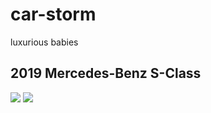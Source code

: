 # car-storm
luxurious babies
## 2019 Mercedes-Benz S-Class
![](https://cars.usnews.com/cars-trucks/mercedes-benz/s-class/2019/photos-exterior.jpg)
![](https://www.google.ru/url?sa=i&rct=j&q=&esrc=s&source=images&cd=&cad=rja&uact=8&ved=2ahUKEwjhuf-5rO_kAhXowsQBHQt2A4sQjRx6BAgBEAQ&url=%2Furl%3Fsa%3Di%26rct%3Dj%26q%3D%26esrc%3Ds%26source%3Dimages%26cd%3D%26ved%3D%26url%3Dhttps%253A%252F%252Fwww.msn.com%252Fen-us%252Fautos%252Fmercedes-benz%252Fs-class%252F2019%252Fphotos-exterior%252Fs-560-4matic-convertible%252Fsd-BBOWFEp%26psig%3DAOvVaw0sXDwB3QEMe82IalSea4j6%26ust%3D1569616794712374&psig=AOvVaw0sXDwB3QEMe82IalSea4j6&ust=1569616794712374)
